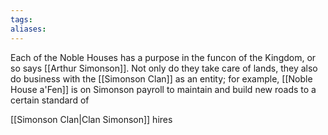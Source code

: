 ```yaml
---
tags:
aliases:
---
```

Each of the Noble Houses has a purpose in the funcon of the Kingdom, or so says [[Arthur Simonson]]. Not only do they take care of lands, they also do business with the [[Simonson Clan]] as an entity; for example, [[Noble House a'Fen]] is on Simonson payroll to maintain and build new roads to a certain standard of 

[[Simonson Clan|Clan Simonson]] hires 
